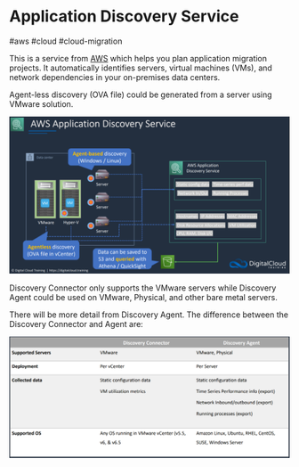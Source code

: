 # Application Discovery Service
#aws #cloud #cloud-migration 

This is a service from [AWS](Cloud%20Computing/AWS/AWS.md) which helps you plan application migration projects. It automatically identifies servers, virtual machines (VMs), and network dependencies in your on-premises data centers.


Agent-less discovery (OVA file) could be generated from a server using VMware solution. 

![](Attachments/Pasted%20image%2020230321143528.png)

Discovery Connector only supports the VMware servers while Discovery Agent could be used on VMware, Physical, and other bare metal servers. 

There will be more detail from Discovery Agent. The difference between the Discovery Connector and Agent are:

![](Attachments/Pasted%20image%2020230321143655.png)